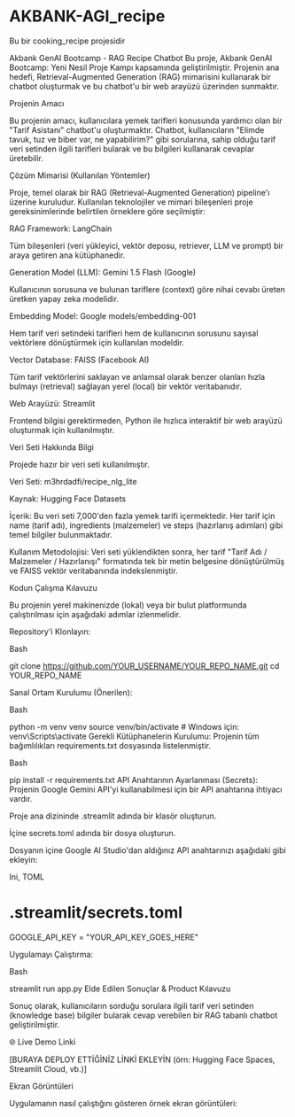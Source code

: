 # AKBANK-AGI_recipe
Bu bir cooking_recipe projesidir

Akbank GenAI Bootcamp - RAG Recipe Chatbot
Bu proje, Akbank GenAI Bootcamp: Yeni Nesil Proje Kampı  kapsamında geliştirilmiştir. Projenin ana hedefi, Retrieval-Augmented Generation (RAG)  mimarisini kullanarak bir chatbot oluşturmak ve bu chatbot'u bir web arayüzü üzerinden sunmaktır.


Projenin Amacı 

Bu projenin amacı, kullanıcılara yemek tarifleri konusunda yardımcı olan bir "Tarif Asistanı" chatbot'u oluşturmaktır. Chatbot, kullanıcıların "Elimde tavuk, tuz ve biber var, ne yapabilirim?" gibi sorularına, sahip olduğu tarif veri setinden ilgili tarifleri bularak ve bu bilgileri kullanarak cevaplar üretebilir.

Çözüm Mimarisi (Kullanılan Yöntemler) 


Proje, temel olarak bir RAG (Retrieval-Augmented Generation)  pipeline'ı üzerine kuruludur. Kullanılan teknolojiler ve mimari bileşenleri proje gereksinimlerinde belirtilen örneklere göre seçilmiştir:



RAG Framework: LangChain 

Tüm bileşenleri (veri yükleyici, vektör deposu, retriever, LLM ve prompt) bir araya getiren ana kütüphanedir.


Generation Model (LLM): Gemini 1.5 Flash (Google) 

Kullanıcının sorusuna ve bulunan tariflere (context) göre nihai cevabı üreten üretken yapay zeka modelidir.


Embedding Model: Google models/embedding-001 

Hem tarif veri setindeki tarifleri hem de kullanıcının sorusunu sayısal vektörlere dönüştürmek için kullanılan modeldir.


Vector Database: FAISS (Facebook AI) 

Tüm tarif vektörlerini saklayan ve anlamsal olarak benzer olanları hızla bulmayı (retrieval) sağlayan yerel (local) bir vektör veritabanıdır.

Web Arayüzü: Streamlit

Frontend bilgisi gerektirmeden, Python ile hızlıca interaktif bir web arayüzü oluşturmak için kullanılmıştır.

Veri Seti Hakkında Bilgi 

Projede hazır bir veri seti kullanılmıştır.

Veri Seti: m3hrdadfi/recipe_nlg_lite

Kaynak: Hugging Face Datasets

İçerik: Bu veri seti 7,000'den fazla yemek tarifi içermektedir. Her tarif için name (tarif adı), ingredients (malzemeler) ve steps (hazırlanış adımları) gibi temel bilgiler bulunmaktadır.

Kullanım Metodolojisi: Veri seti yüklendikten sonra, her tarif "Tarif Adı / Malzemeler / Hazırlanışı" formatında tek bir metin belgesine dönüştürülmüş ve FAISS vektör veritabanında indekslenmiştir.

Kodun Çalışma Kılavuzu 

Bu projenin yerel makinenizde (lokal) veya bir bulut platformunda çalıştırılması için aşağıdaki adımlar izlenmelidir.

Repository'i Klonlayın:

Bash

git clone https://github.com/YOUR_USERNAME/YOUR_REPO_NAME.git
cd YOUR_REPO_NAME

Sanal Ortam Kurulumu (Önerilen): 

Bash

python -m venv venv
source venv/bin/activate  # Windows için: venv\Scripts\activate
Gerekli Kütüphanelerin Kurulumu: Projenin tüm bağımlılıkları requirements.txt dosyasında listelenmiştir.

Bash

pip install -r requirements.txt
API Anahtarının Ayarlanması (Secrets): Projenin Google Gemini API'yi kullanabilmesi için bir API anahtarına ihtiyacı vardır.

Proje ana dizininde .streamlit adında bir klasör oluşturun.

İçine secrets.toml adında bir dosya oluşturun.

Dosyanın içine Google AI Studio'dan aldığınız API anahtarınızı aşağıdaki gibi ekleyin:

Ini, TOML

# .streamlit/secrets.toml
GOOGLE_API_KEY = "YOUR_API_KEY_GOES_HERE"

Uygulamayı Çalıştırma: 

Bash

streamlit run app.py
Elde Edilen Sonuçlar & Product Kılavuzu 


Sonuç olarak, kullanıcıların sorduğu sorulara ilgili tarif veri setinden (knowledge base) bilgiler bularak cevap verebilen bir RAG tabanlı chatbot geliştirilmiştir.

🌐 Live Demo Linki 

[BURAYA DEPLOY ETTİĞİNİZ LİNKİ EKLEYİN (örn: Hugging Face Spaces, Streamlit Cloud, vb.)]

Ekran Görüntüleri 

Uygulamanın nasıl çalıştığını gösteren örnek ekran görüntüleri:
